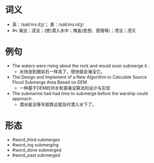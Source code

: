 # 词义
- 英：/səbˈmɜːdʒ/； 美：/səbˈmɜːrdʒ/
- #v 淹没；浸没；(使)潜入水中；掩盖(思想、感情等)；湮没；湮灭
# 例句
- The waters were rising about the rock and would soon submerge it .
	- 水快涨到跟岩石一样高了，很快就会淹没它。
- The Design and Implement of a New Algorithm to Calculate Source Flood Submerge Area Based on DEM
	- 一种基于DEM的洪水有源淹没算法的设计与实现
- The submarine had had time to submerge before the warship could approach .
	- 潜水艇没等军舰靠近就及时潜入水下了。
# 形态
- #word_third submerges
- #word_ing submerging
- #word_done submerged
- #word_past submerged
